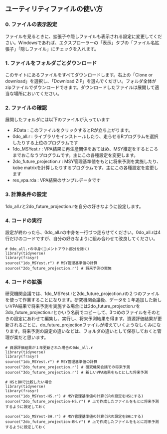 ## ユーティリティファイルの使い方

### 0. ファイルの表示設定

ファイルを見るときに、拡張子や隠しファイルも表示される設定に変更してください。Windowsであれば、エクスプローラーの「表示」タブの「ファイル名拡張子」「隠しファイル」にチェックを入れます。
    
### 1. ファイルをフォルダごとダウンロード

このサイトにあるファイルをすべてダウンロードします。右上の「Clone or download」を選択し、「Download ZIP」を選んでください。フォルダ全体がzipファイルでダウンロードできます。ダウンロードしたファイルは展開して適当な場所においてください。

### 2. ファイルの確認

展開したフォルダには以下のファイルが入っています

- .RData : このファイルをクリックするとRが立ち上がります。
- 0do_all.r : ライブラリをインストールしたり、走らせるRプログラムを選択したりする上位のプログラムです  
- 1do_MSYest.r : VPA結果に再生産関係をあてはめ、MSY推定をするところまでおこなうプログラムです。主にこの各種設定を変更します。
- 2do_future_projection.r : MSY管理基準値をもとに将来予測を実施したり、kobe matrixを計算したりするプログラムです。主にこの各種設定を変更します
- res_vpa.rda : VPA結果のサンプルデータです

### 3. 計算条件の設定
    
1do_all.rと2do_future_projection.rを自分の好きなように設定します。

### 4. コードの実行
    
設定が終わったら、0do_all.rの中身を一行づつ走らせてください。0do_all.rは4行だけのコードですが、自分の好きなように組み合わせて改良してください。

```
# 0do_all.rの中身(コメントアウト部分を除く）
library(tidyverse)
library(frasyr)
source("1do_MSYest.r") # MSY管理基準値の計算
source("2do_future_projection.r") # 将来予測の実施
```

### 4. コードの拡張

研究機関会議では、1do_MSYest.rと2do_future_projection.rの２つのファイルを使って作業することになります。研究機関会議後、データを１年追加した新しいVPA結果で将来予測を実施する場合には2do_future_projection.rを3do_future_projection.rとかいう名前でコピーして、3つめのファイルをそのときの設定にあわせて編集し、実行し、将来予測結果を得ます。資源評価結果が更新されるごとに、do_future_projectionファイルが増えていくようなしくみになります。将来予測の設定の違いなどは、フォルダの違いとして保存しておくと管理が楽だと思います。

```
# 資源評価結果が１年更新された場合の0do_all.r
library(tidyverse)
library(frasyr)
source("1do_MSYest.r") # MSY管理基準値の計算
source("2do_future_projection.r") # 研究機関会議での将来予測
source("3do_future_projection.r") # 新しいVPA結果をもとにした将来予測
```

```
# HSとBHで比較したい場合
library(tidyverse)
library(frasyr)
source("1do_MSYest-HS.r") # MSY管理基準値の計算(SRの設定をHSにする)
source("2do_future_projection-HS.r") # 上で作成したファイルをもとに将来予測するように設定しておく

source("1do_MSYest-BH.r") # MSY管理基準値の計算(SRの設定をBHにする)
source("2do_future_projection-BH.r") # 上で作成したファイルをもとに将来予測するように設定しておく

```